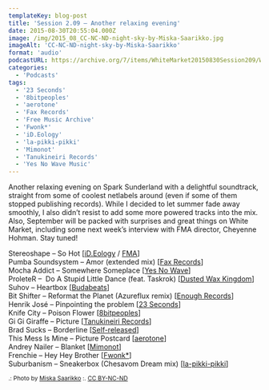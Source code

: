 ```yaml
---
templateKey: blog-post
title: 'Session 2.09 – Another relaxing evening'
date: 2015-08-30T20:55:04.000Z
image: /img/2015_08_CC-NC-ND-night-sky-by-Miska-Saarikko.jpg
imageAlt: 'CC-NC-ND-night-sky-by-Miska-Saarikko'
format: 'audio'
podcastURL: https://archive.org/7/items/WhiteMarket20150830Session209/WhiteMarket-20150830-Session209.mp3
categories:
  - 'Podcasts'
tags:
  - '23 Seconds'
  - '8bitpeoples'
  - 'aerotone'
  - 'Fax Records'
  - 'Free Music Archive'
  - 'Fwonk*'
  - 'iD.Eology'
  - 'la-pikki-pikki'
  - 'Mimonot'
  - 'Tanukineiri Records'
  - 'Yes No Wave Music'
---
```


Another relaxing evening on Spark Sunderland with a delightful soundtrack, straight from some of coolest netlabels around (even if some of them stopped publishing records). While I decided to let summer fade away smoothly, I also didn’t resist to add some more powered tracks into the mix. Also, September will be packed with surprises and great things on White Market, including some next week’s interview with FMA director, Cheyenne Hohman. Stay tuned!

Stereoshape – So Hot \[[iD.Eology](https://stereoshape.bandcamp.com/album/hello-city-ep) / [FMA](http://freemusicarchive.org/music/Stereoshape/Hello_City_EP/)\]  
Pumba Soundsystem – Amor (extended mix) \[[Fax Records](http://netlabelday.blogspot.co.uk/2015/04/va-fax-records-vol-1-fax-records.html)\]  
Mocha Addict – Somewhere Someplace \[[Yes No Wave](http://yesnowave.com/yesno079/)\]  
ProleteR –  Do A Stupid Little Dance (feat. Taskrok) \[[Dusted Wax Kingdom](http://dustedwax.org/dwk123.html)\]  
Suhov – Heartbox \[[Budabeats](https://archive.org/details/Heartbox-9748)\]  
Bit Shifter – Reformat the Planet (Azureflux remix) \[[Enough Records](https://archive.org/details/enrmp378_azureflux_-_pocket_boy)\]  
Henrik José – Pinpointing the problem \[[23 Seconds](http://www.23seconds.org/041.html)\]  
Knife City – Poison Flower \[[8bitpeoples](http://www.8bitpeoples.com/products/534586-knife-city-precious-jewel)\]  
Gi Gi Giraffe – Picture \[[Tanukineiri Records](https://tanukineirirecords.bandcamp.com/album/home-made-works)\]  
Brad Sucks – Borderline \[[Self-released](http://www.bradsucks.net/albums/i_dont_know/)\]  
This Mess Is Mine – Picture Postcard \[[aerotone](https://archive.org/details/aer008)\]  
Andrey Nailer – Blanket \[[Mimonot](http://mimonot.net/album/venta-ep-2009)\]  
Frenchie – Hey Hey Brother \[[Fwonk\*](http://fwonk.co.uk/116/)\]  
Suburbanism – Sneakerbox (Chesavom Dream mix) \[[la-pikki-pikki](http://www.la-pikki-pikki.de/)\]

<small>.: Photo by [Miska Saarikko](https://www.flickr.com/photos/miskasaarikko/15073316739/) :. [CC BY-NC-ND](https://creativecommons.org/licenses/by-nc-nd/2.0/)</small>
